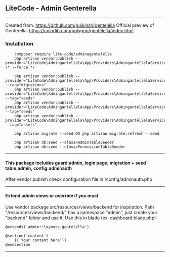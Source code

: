 ## LiteCode - Admin Genterella

- - - -
Created from: https://github.com/puikinsh/gentelella
Official preview of Genterella: https://colorlib.com/polygon/gentelella/index.html
### Installation
````
    composer require lite-code/adminagentelella
    php artisan vendor:publish --provider="LiteCode\Admingantellela\App\Providers\AdmingantellelaServiceProvider" /* --force */
    
    php artisan vendor:publish --provider="LiteCode\Admingantellela\App\Providers\AdmingantellelaServiceProvider" --tag="migrations"
    php artisan vendor:publish --provider="LiteCode\Admingantellela\App\Providers\AdmingantellelaServiceProvider" --tag="seeds"
    php artisan vendor:publish --provider="LiteCode\Admingantellela\App\Providers\AdmingantellelaServiceProvider" --tag="seeds"
    php artisan vendor:publish --provider="LiteCode\Admingantellela\App\Providers\AdmingantellelaServiceProvider" --tag="assets"
    
    php artisan migrate --seed OR php artisan migrate:refresh --seed
    
    php artisan db:seed --class=AdminTableSeeder
    php artisan db:seed --class=PermissionTableSeeder
````

- - - -

#### This package includes guard:admin, login page, migration + seed table:admin, config:adminauth
After vendor:publish check configuration file in /config/adminauth.php

- - - -

#### Extend admin views or override if you must
Use vendor package src/resources/views/backend for inspiration.
Path "/resources/views/backend/" has a namespace "admin", just create your "backend" folder and use it.
Use this in blade (ex: dashboard.blade.php)
````
@extends('admin::layouts.gentelella')

@section('content')
    {{'Your content here'}}
@endsection
````

- - - -

